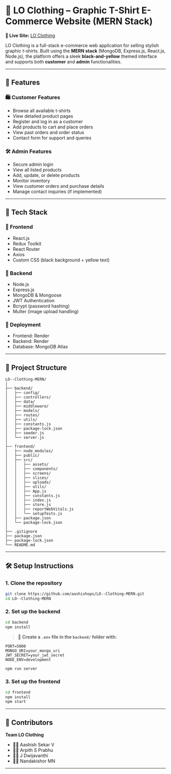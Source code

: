 # 👕 LO Clothing – Graphic T-Shirt E-Commerce Website (MERN Stack)

**🔗 Live Site:** [LO Clothing](https://lo-clothing-mern.onrender.com/)

LO Clothing is a full-stack e-commerce web application for selling stylish graphic t-shirts. Built using the **MERN stack** (MongoDB, Express.js, React.js, Node.js), the platform offers a sleek **black-and-yellow** themed interface and supports both **customer** and **admin** functionalities.

---

## 🚀 Features

### 🛍 Customer Features
- Browse all available t-shirts
- View detailed product pages
- Register and log in as a customer
- Add products to cart and place orders
- View past orders and order status
- Contact form for support and queries

### 🛠 Admin Features
- Secure admin login
- View all listed products
- Add, update, or delete products
- Monitor inventory
- View customer orders and purchase details
- Manage contact inquiries (if implemented)

---

## 🧱 Tech Stack

### 🔹 Frontend
- React.js
- Redux Toolkit
- React Router
- Axios
- Custom CSS (black background + yellow text)

### 🔹 Backend
- Node.js
- Express.js
- MongoDB & Mongoose
- JWT Authentication
- Bcrypt (password hashing)
- Multer (image upload handling)

### 🔹 Deployment
- Frontend: Render
- Backend: Render
- Database: MongoDB Atlas

---

## 📁 Project Structure

```
LO--Clothing-MERN/
│
├── backend/
│   ├── config/
│   ├── controllers/
│   ├── data/
│   ├── middleware/
│   ├── models/
│   ├── routes/
│   ├── utils/
│   ├── constants.js
│   ├── package-lock.json
│   ├── seeder.js
│   └── server.js
│
├── frontend/
│   ├── node_modules/
│   ├── public/
│   ├── src/
│   │   ├── assets/
│   │   ├── components/
│   │   ├── screens/
│   │   ├── slices/
│   │   ├── uploads/
│   │   ├── utils/
│   │   ├── App.js
│   │   ├── constants.js
│   │   ├── index.js
│   │   ├── store.js
│   │   ├── reportWebVitals.js
│   │   └── setupTests.js
│   ├── package.json
│   └── package-lock.json
│
├── .gitignore
├── package.json
├── package-lock.json
└── README.md
```

---

## 🛠 Setup Instructions

### 1. Clone the repository

```bash
git clone https://github.com/aashishops/LO--Clothing-MERN.git
cd LO--Clothing-MERN
```

### 2. Set up the backend

```bash
cd backend
npm install
```

> 🔐 **Create a `.env` file in the `backend/` folder with:**

```
PORT=5000
MONGO_URI=your_mongo_uri
JWT_SECRET=your_jwt_secret
NODE_ENV=development
```

```bash
npm run server
```

### 3. Set up the frontend

```bash
cd frontend
npm install
npm start
```

---

## 👥 Contributors

**Team LO Clothing**  
- 🧑‍💻 Aashish Sekar V  
- 🧑‍💻 Arpith S Prabhu  
- 🧑‍💻 J Dwijavanthi  
- 🧑‍💻 Nandakishor MN  

---


